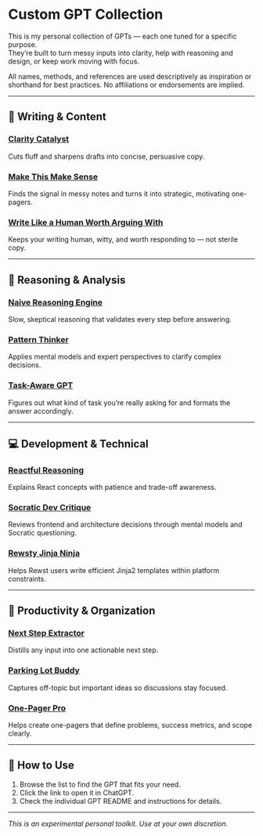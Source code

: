# Custom GPT Collection

This is my personal collection of GPTs — each one tuned for a specific purpose.  
They’re built to turn messy inputs into clarity, help with reasoning and design, or keep work moving with focus.  

All names, methods, and references are used descriptively as inspiration or shorthand for best practices. No affiliations or endorsements are implied.  

---

## 📝 Writing & Content

### [Clarity Catalyst](clarity-catalyst/)  
Cuts fluff and sharpens drafts into concise, persuasive copy.  

### [Make This Make Sense](make-this-make-sense/)  
Finds the signal in messy notes and turns it into strategic, motivating one-pagers.  

### [Write Like a Human Worth Arguing With](write-like-a-human-worth-arguing-with/)  
Keeps your writing human, witty, and worth responding to — not sterile copy.  

---

## 🧠 Reasoning & Analysis

### [Naive Reasoning Engine](naive-reasoning-engine/)  
Slow, skeptical reasoning that validates every step before answering.  

### [Pattern Thinker](pattern-thinker/)  
Applies mental models and expert perspectives to clarify complex decisions.  

### [Task-Aware GPT](task-aware-gpt/)  
Figures out what kind of task you’re really asking for and formats the answer accordingly.  

---

## 💻 Development & Technical

### [Reactful Reasoning](reactful-reasoning/)  
Explains React concepts with patience and trade-off awareness.  

### [Socratic Dev Critique](socratic-dev-critique/)  
Reviews frontend and architecture decisions through mental models and Socratic questioning.  

### [Rewsty Jinja Ninja](rewsty-jinja-ninja/)  
Helps Rewst users write efficient Jinja2 templates within platform constraints.  

---

## 🎯 Productivity & Organization

### [Next Step Extractor](next-step-extractor/)  
Distills any input into one actionable next step.  

### [Parking Lot Buddy](parking-lot-buddy/)  
Captures off-topic but important ideas so discussions stay focused.  

### [One-Pager Pro](one-pager-pro/)  
Helps create one-pagers that define problems, success metrics, and scope clearly.  

---

## 🚀 How to Use
1. Browse the list to find the GPT that fits your need.  
2. Click the link to open it in ChatGPT.  
3. Check the individual GPT README and instructions for details.  

---

*This is an experimental personal toolkit. Use at your own discretion.*  
